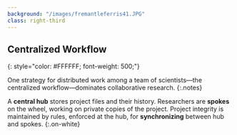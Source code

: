 ```yaml
---
background: "/images/fremantleferris41.JPG"
class: right-third
---
```


## Centralized Workflow
{: style="color: #FFFFFF; font-weight: 500;"}

One strategy for distributed work among a team of scientists&mdash;the centralized workflow&mdash;dominates collaborative research.
{:.notes}	

A **central hub** stores project files and their history. Researchers are **spokes** on the wheel, working on private copies of the project. Project integrity is maintained by rules, enforced at the hub, for **synchronizing** between hub and spokes.
{:.on-white}
